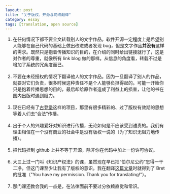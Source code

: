 ```yaml
---
layout: post
title: "关于版权、开源与网络翻译"
category: essay
tags: [translation, open source]
---
```



1. 在任何情况下都不要全文转载别人的文字作品。软件开源一定程度上是希望别人能够在自己代码的基础上做出改进或者发现 bug，但是文字作品**并没有**这样的需求。既然只是抱着传播知识的目的，在介绍的同时给出链接就行了，这是对作者的尊重，就像所有 link blog 做的那样。从信息的角度看，转载不过是增加了系统的冗余度而已。<br><br>
2. 不要在未经授权的情况下翻译他人的文字作品。因为一旦翻译了别人的作品，就要对它们负责，很多时候这种责任不是个人能够负担得起的。可能一开始你只是抱着传播思想的目的，最后却给原作者造成了利益上的损害，让他的书在国内出版时遇到阻力。<br><br>
3. 现在已经有了[古登堡](http://g.yeeyan.org/)这样的项目，那里有很多精彩的、过了版权有效期的思想等着人们去“合法”传播。<br><br>
4. 出于个人的兴趣爱好对知识进行传播，无论如何是不应该受到谴责的。我们有理由相信在一个没有商业的社会中是没有版权一说的（为了知识无阻力地传播）。<br><br>
5. 把代码挂到 github 上并不等于开源，除非你在代码中加上一份许可协议。<br><br>
6. 大三上过一门叫《知识产权法》的课，虽然现在早已把“伯尔尼公约”忘得一干二净，但这门课至少让我有了版权的意识。我在翻译[这篇文章](http://chengyichao.info/learnable-programming/)时就得到了 Bret 的批准（"You have my permission. Thank you for translating!"）。<br><br>
7. 那门课还教会我的一点是，在法律面前不要过分依赖直觉和常识。



